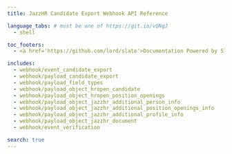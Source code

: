 ```yaml
---
title: JazzHR Candidate Export Webhook API Reference

language_tabs: # must be one of https://git.io/vQNgJ
  - shell

toc_footers:
  - <a href='https://github.com/lord/slate'>Documentation Powered by Slate</a>

includes:
  - webhook/event_candidate_export
  - webhook/payload_candidate_export
  - webhook/payload_field_types
  - webhook/payload_object_hropen_candidate
  - webhook/payload_object_hropen_position_openings
  - webhook/payload_object_jazzhr_additional_person_info
  - webhook/payload_object_jazzhr_additional_position_openings_info
  - webhook/payload_object_jazzhr_additional_profile_info
  - webhook/payload_object_jazzhr_document
  - webhook/event_verification

search: true
---
```

